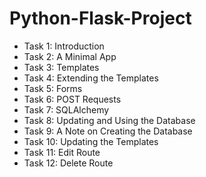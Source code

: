 # Python-Flask-Project

* Task 1: Introduction
* Task 2: A Minimal App
* Task 3: Templates
* Task 4: Extending the Templates
* Task 5: Forms
* Task 6: POST Requests
* Task 7: SQLAlchemy
* Task 8: Updating and Using the Database
* Task 9: A Note on Creating the Database
* Task 10: Updating the Templates
* Task 11: Edit Route
* Task 12: Delete Route
